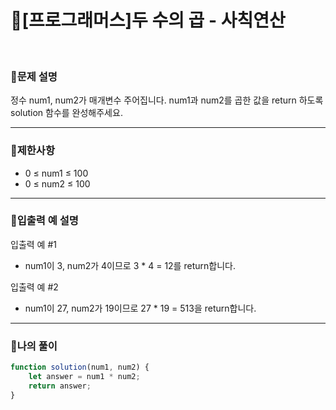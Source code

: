 # 🦄[프로그래머스]두 수의 곱 - 사칙연산
<br/>

### 🧡문제 설명
정수 num1, num2가 매개변수 주어집니다. num1과 num2를 곱한 값을 return 하도록 solution 함수를 완성해주세요.
***
### 💛제한사항
- 0 ≤ num1 ≤ 100
- 0 ≤ num2 ≤ 100
***
### 💚입출력 예 설명
입출력 예 #1
- num1이 3, num2가 4이므로 3 * 4 = 12를 return합니다.

입출력 예 #2
- num1이 27, num2가 19이므로 27 * 19 = 513을 return합니다.
***
### 💜나의 풀이
```javascript
function solution(num1, num2) {
    let answer = num1 * num2;
    return answer;
}
```


